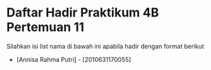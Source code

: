 # Daftar Hadir Praktikum 4B Pertemuan 11
Silahkan isi list nama di bawah ini apabila hadir dengan format berikut

- [Annisa Rahma Putri] - [2010631170055]
